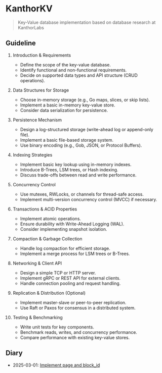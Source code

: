 # KanthorKV
> Key-Value database implementation based on database research at KanthorLabs

## Guideline

1. Introduction & Requirements

    - Define the scope of the key-value database.
    - Identify functional and non-functional requirements.
    - Decide on supported data types and API structure (CRUD operations).

2. Data Structures for Storage

    - Choose in-memory storage (e.g., Go maps, slices, or skip lists).
    - Implement a basic in-memory key-value store.
    - Consider data serialization for persistence.

3. Persistence Mechanism

    - Design a log-structured storage (write-ahead log or append-only file).
    - Implement a basic file-based storage system.
    - Use binary encoding (e.g., Gob, JSON, or Protocol Buffers).

4. Indexing Strategies

    - Implement basic key lookup using in-memory indexes.
    - Introduce B-Trees, LSM trees, or Hash indexing.
    - Discuss trade-offs between read and write performance.

5. Concurrency Control

    - Use mutexes, RWLocks, or channels for thread-safe access.
    - Implement multi-version concurrency control (MVCC) if necessary.

6. Transactions & ACID Properties

    - Implement atomic operations.
    - Ensure durability with Write-Ahead Logging (WAL).
    - Consider implementing snapshot isolation.

7. Compaction & Garbage Collection

    - Handle log compaction for efficient storage.
    - Implement a merge process for LSM trees or B-Trees.

8. Networking & Client API

    - Design a simple TCP or HTTP server.
    - Implement gRPC or REST API for external clients.
    - Handle connection pooling and request handling.

9. Replication & Distribution (Optional)

    - Implement master-slave or peer-to-peer replication.
    - Use Raft or Paxos for consensus in a distributed system.

10. Testing & Benchmarking

    - Write unit tests for key components.
    - Benchmark reads, writes, and concurrency performance.
    - Compare performance with existing key-value stores.

## Diary

- 2025-03-01: [Implement page and block_id](docs/diary/2025-03-01.md)
